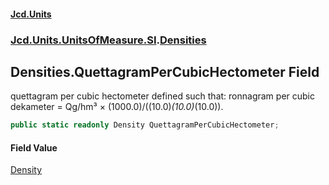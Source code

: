 #### [Jcd.Units](index 'index')
### [Jcd.Units.UnitsOfMeasure.SI](Jcd.Units.UnitsOfMeasure.SI 'Jcd.Units.UnitsOfMeasure.SI').[Densities](Densities 'Jcd.Units.UnitsOfMeasure.SI.Densities')

## Densities.QuettagramPerCubicHectometer Field

quettagram per cubic hectometer defined such that: ronnagram per cubic dekameter = Qg/hm³ ×
(1000.0)/((10.0)*(10.0)*(10.0)).

```csharp
public static readonly Density QuettagramPerCubicHectometer;
```

#### Field Value
[Density](Density 'Jcd.Units.UnitTypes.Density')